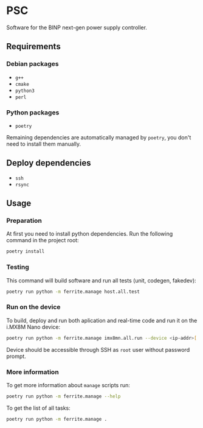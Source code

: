 # PSC

Software for the BINP next-gen power supply controller.

## Requirements

### Debian packages

+ `g++`
+ `cmake`
+ `python3`
+ `perl`

### Python packages

+ `poetry`

Remaining dependencies are automatically managed by `poetry`, you don't need to install them manually.

## Deploy dependencies

+ `ssh`
+ `rsync`

## Usage

### Preparation

At first you need to install python dependencies. Run the following command in the project root:

```bash
poetry install
```

### Testing

This command will build software and run all tests (unit, codegen, fakedev):

```bash
poetry run python -m ferrite.manage host.all.test
```

### Run on the device

To build, deploy and run both aplication and real-time code and run it on the i.MX8M Nano device:

```bash
poetry run python -m ferrite.manage imx8mn.all.run --device <ip-addr>[:port]
```

Device should be accessible through SSH as `root` user without password prompt.

### More information

To get more information about `manage` scripts run:

```bash
poetry run python -m ferrite.manage --help
```

To get the list of all tasks:

```bash
poetry run python -m ferrite.manage .
```
